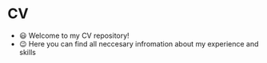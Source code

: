 # CV
- :smiley: Welcome to my CV repository!
- :wink: Here you can find all neccesary infromation about my experience and skills
